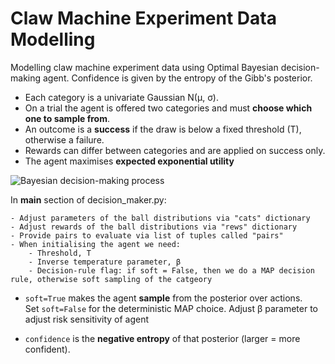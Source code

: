 # Claw Machine Experiment Data Modelling
Modelling claw machine experiment data using Optimal Bayesian decision-making agent. Confidence is given 
by the entropy of the Gibb's posterior.

* Each category is a univariate Gaussian N(μ, σ).
* On a trial the agent is offered two categories and must **choose which one to sample from**.
* An outcome is a **success** if the draw is below a fixed threshold \(T\), otherwise a failure.
* Rewards can differ between categories and are applied on success only.
* The agent maximises **expected exponential utility**

![Bayesian decision-making process](assets/gaussians.png)



In __main__ section of decision_maker.py:

    - Adjust parameters of the ball distributions via "cats" dictionary
    - Adjust rewards of the ball distributions via "rews" dictionary
    - Provide pairs to evaluate via list of tuples called "pairs"
    - When initialising the agent we need:
        - Threshold, T
        - Inverse temperature parameter, β
        - Decision-rule flag: if soft = False, then we do a MAP decision rule, otherwise soft sampling of the catgeory

* `soft=True` makes the agent **sample** from the posterior over actions.  
  Set `soft=False` for the deterministic MAP choice.
  Adjust β parameter to adjust risk sensitivity of agent

* `confidence` is the **negative entropy** of that posterior (larger = more confident).